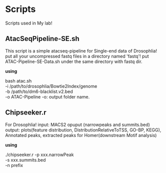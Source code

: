 # Scripts
Scripts used in My lab!

##  AtacSeqPipeline-SE.sh
This script is a simple atacseq-pipeline for Single-end data of Drosophlia! put all your uncompressed fastq files in a directory named 'fastq'! put ATAC-Pipeline-SE-Data.sh under the same directory with fastq dir.

**using**

bash atac.sh \
-i /path/to/drosophlia/Bowtie2Index/genome \
-b /path/to/dm6-blacklist.v2.bed \
-o ATAC-Pipeline
-o: output folder name.

## Chipseeker.r
For Drosophlia!
input: MACS2 opuput (narrowpeaks and summits.bed)
output: plots(feature distribution, DistributionRelativeToTSS, GO-BP, KEGG), Annotated peaks, extracted peaks for Homer(downstream Motif analysis)

**using**

./chipseeker.r -p xxx.narrowPeak \
               -s xxx.summits.bed \
               -n prefix
               
